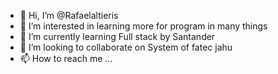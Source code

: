 - 👋 Hi, I’m @Rafaelaltieris
- 👀 I’m interested in learning more for program in many things
- 🌱 I’m currently learning Full stack by Santander
- 💞️ I’m looking to collaborate on System of fatec jahu
- 📫 How to reach me ...

<!---
Rafaelaltieris/Rafaelaltieris is a ✨ special ✨ repository because its `README.md` (this file) appears on your GitHub profile.
You can click the Preview link to take a look at your changes.
--->
